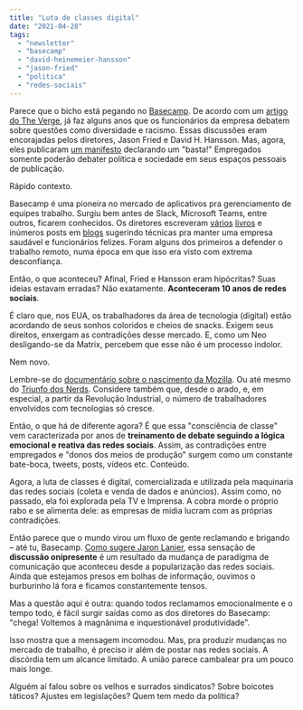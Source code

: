 ```yaml
---
title: "Luta de classes digital"
date: "2021-04-28"
tags: 
  - "newsletter"
  - "basecamp"
  - "david-heinemeier-hansson"
  - "jason-fried"
  - "politica"
  - "redes-sociais"
---
```


Parece que o bicho está pegando no [Basecamp](https://basecamp.com/). De acordo com um [artigo do The Verge](https://www.theverge.com/2021/4/27/22406673/basecamp-political-speech-policy-controversy), já faz alguns anos que os funcionários da empresa debatem sobre questões como diversidade e racismo. Essas discussões eram encorajadas pelos diretores, Jason Fried e David H. Hansson. Mas, agora, eles publicaram [um manifesto](https://world.hey.com/jason/changes-at-basecamp-7f32afc5) declarando um "basta!" Empregados somente poderão debater política e sociedade em seus espaços pessoais de publicação.

Rápido contexto.

Basecamp é uma pioneira no mercado de aplicativos pra gerenciamento de equipes trabalho. Surgiu bem antes de Slack, Microsoft Teams, entre outros, ficarem conhecidos. Os diretores escreveram [vários](https://www.amazon.com.br/trabalho-n%C3%A3o-precisa-ser-loucura-ebook/dp/B085LTHVQS?__mk_pt_BR=%C3%85M%C3%85%C5%BD%C3%95%C3%91&dchild=1&keywords=jason+fried&qid=1619616902&sr=8-1&linkCode=ll1&tag=eduf-20&linkId=3095b8c5601d3f1f226f6823ebcdd33c&language=pt_BR&ref_=as_li_ss_tl) [livros](https://www.amazon.com.br/Reinvente-empresa-David-Heinemeier-Hansson/dp/8575427636?__mk_pt_BR=%C3%85M%C3%85%C5%BD%C3%95%C3%91&dchild=1&keywords=jason+fried&qid=1619616902&sr=8-7&linkCode=ll1&tag=eduf-20&linkId=be480746ba5f1fb66ef04de0ed1b7ba2&language=pt_BR&ref_=as_li_ss_tl) e inúmeros posts em [blogs](https://m.signalvnoise.com/ "Link pro Signal vs Noise, blog do Basecamp") sugerindo técnicas pra manter uma empresa saudável e funcionários felizes. Foram alguns dos primeiros a defender o trabalho remoto, numa época em que isso era visto com extrema desconfiança.

Então, o que aconteceu? Afinal, Fried e Hansson eram hipócritas? Suas ideias estavam erradas? Não exatamente. **Aconteceram 10 anos de redes sociais**.

É claro que, nos EUA, os trabalhadores da área de tecnologia (digital) estão acordando de seus sonhos coloridos e cheios de snacks. Exigem seus direitos, enxergam as contradições desse mercado. E, como um Neo desligando-se da Matrix, percebem que esse não é um processo indolor.

Nem novo.

Lembre-se do [documentário sobre o nascimento da Mozilla](https://vimeo.com/8235099). Ou até mesmo do [Triunfo dos Nerds](https://www.youtube.com/watch?v=55nHzrZsdG4). Considere também que, desde o arado, e, em especial, a partir da Revolução Industrial, o número de trabalhadores envolvidos com tecnologias só cresce.

Então, o que há de diferente agora? É que essa "consciência de classe" vem caracterizada por anos de **treinamento de debate seguindo a lógica emocional e reativa das redes sociais**. Assim, as contradições entre empregados e "donos dos meios de produção" surgem como um constante bate-boca, tweets, posts, vídeos etc. Conteúdo.

Agora, a luta de classes é digital, comercializada e utilizada pela maquinaria das redes sociais (coleta e venda de dados e anúncios). Assim como, no passado, ela foi explorada pela TV e Imprensa. A cobra morde o próprio rabo e se alimenta dele: as empresas de mídia lucram com as próprias contradições.

Então parece que o mundo virou um fluxo de gente reclamando e brigando – até tu, Basecamp. [Como sugere Jaron Lanier](https://www.amazon.com.br/Argumentos-Deletar-Agora-Redes-Sociais/dp/855100395X?_encoding=UTF8&qid=1619619335&sr=8-1&linkCode=ll1&tag=eduf-20&linkId=559f29a584993da150332fb6728be764&language=pt_BR&ref_=as_li_ss_tl), essa sensação de **discussão onipresente** é um resultado da mudança de paradigma de comunicação que aconteceu desde a popularização das redes sociais. Ainda que estejamos presos em bolhas de informação, ouvimos o burburinho lá fora e ficamos constantemente tensos.

Mas a questão aqui é outra: quando todos reclamamos emocionalmente e o tempo todo, é fácil surgir saídas como as dos diretores do Basecamp: "chega! Voltemos à magnânima e inquestionável produtividade".

Isso mostra que a mensagem incomodou. Mas, pra produzir mudanças no mercado de trabalho, é preciso ir além de postar nas redes sociais. A discórdia tem um alcance limitado. A união parece cambalear pra um pouco mais longe.

Alguém aí falou sobre os velhos e surrados sindicatos? Sobre boicotes táticos? Ajustes em legislações? Quem tem medo da política?
